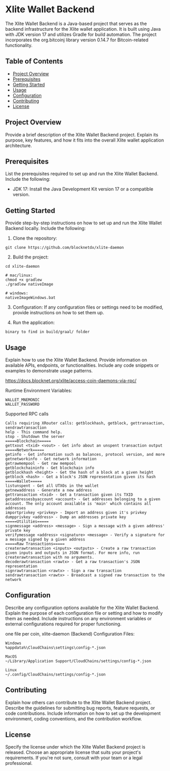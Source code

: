 # Xlite Wallet Backend

The Xlite Wallet Backend is a Java-based project that serves as the backend infrastructure for the Xlite wallet application. It is built using Java with JDK version 17 and utilizes Gradle for build automation. The project incorporates the org.bitcoinj library version 0.14.7 for Bitcoin-related functionality.

## Table of Contents

- [Project Overview](#project-overview)
- [Prerequisites](#prerequisites)
- [Getting Started](#getting-started)
- [Usage](#usage)
- [Configuration](#configuration)
- [Contributing](#contributing)
- [License](#license)

## Project Overview

Provide a brief description of the Xlite Wallet Backend project. Explain its purpose, key features, and how it fits into the overall Xlite wallet application architecture.

## Prerequisites

List the prerequisites required to set up and run the Xlite Wallet Backend. Include the following:

- JDK 17: Install the Java Development Kit version 17 or a compatible version.

## Getting Started

Provide step-by-step instructions on how to set up and run the Xlite Wallet Backend locally. Include the following:

1. Clone the repository:
```
git clone https://github.com/blocknetdx/xlite-daemon
```
2. Build the project:
```
cd xlite-daemon

# mac/linux:
chmod +x gradlew
./gradlew nativeImage

# windows:
nativeImageWindows.bat
```
3. Configuration: If any configuration files or settings need to be modified, provide instructions on how to set them up.

4. Run the application: 
```
binary to find in build/graal/ folder
```
## Usage

Explain how to use the Xlite Wallet Backend. Provide information on available APIs, endpoints, or functionalities. Include any code snippets or examples to demonstrate usage patterns.

https://docs.blocknet.org/xlite/access-coin-daemons-via-rpc/

Runtime Environment Variables:
```
WALLET_MNEMONIC
WALLET_PASSWORD
```

Supported RPC calls
```
Calls requiring XRouter calls: getblockhash, getblock, gettransaction, sendrawtransaction
help - This command help.
stop - Shutdown the server
=====Blockchain=====
gettxout <txid> <vout> - Get info about an unspent transaction output
=====Network=====
getinfo - Get information such as balances, protocol version, and more
getnetworkinfo - Get network information
getrawmempool - Get raw mempool
getblockchaininfo - Get blockchain info
getblockhash <height> - Get the hash of a block at a given height
getblock <hash> - Get a block's JSON representation given its hash
=====Wallet=====
listunspent - Get all UTXOs in the wallet
getnewaddress - Generate a new address
gettransaction <txid> - Get a transaction given its TXID
getaddressesbyaccount <account> - Get addresses belonging to a given account. The only account available is 'main' which contains all addresses
importprivkey <privkey> - Import an address given it's privkey
dumpprivkey <address> - Dump an addresses private key
=====Utilities=====
signmessage <address> <message> - Sign a message with a given address' private key
verifymessage <address> <signature> <message> - Verify a signature for a message signed by a given address
=====Raw Transactions=====
createrawtransaction <inputs> <outputs> - Create a raw transaction given inputs and outputs in JSON format. For more info, run createrawtransaction with no arguments.
decoderawtransaction <rawtx> - Get a raw transaction's JSON representation
signrawtransaction <rawtx> - Sign a raw transaction
sendrawtransaction <rawtx> - Broadcast a signed raw transaction to the network
```

## Configuration

Describe any configuration options available for the Xlite Wallet Backend. Explain the purpose of each configuration file or setting and how to modify them as needed. Include instructions on any environment variables or external configurations required for proper functioning.

one file per coin,
xlite-daemon (Backend) Configuration Files:

```
Windows
%appdata%\CloudChains\settings\config-*.json

MacOS
~/Library/Application Support/CloudChains/settings/config-*.json

Linux
~/.config/CloudChains/settings/config-*.json
```

## Contributing


Explain how others can contribute to the Xlite Wallet Backend project. Describe the guidelines for submitting bug reports, feature requests, or code contributions. Include information on how to set up the development environment, coding conventions, and the contribution workflow.

## License

Specify the license under which the Xlite Wallet Backend project is released. Choose an appropriate license that suits your project's requirements. If you're not sure, consult with your team or a legal professional.

